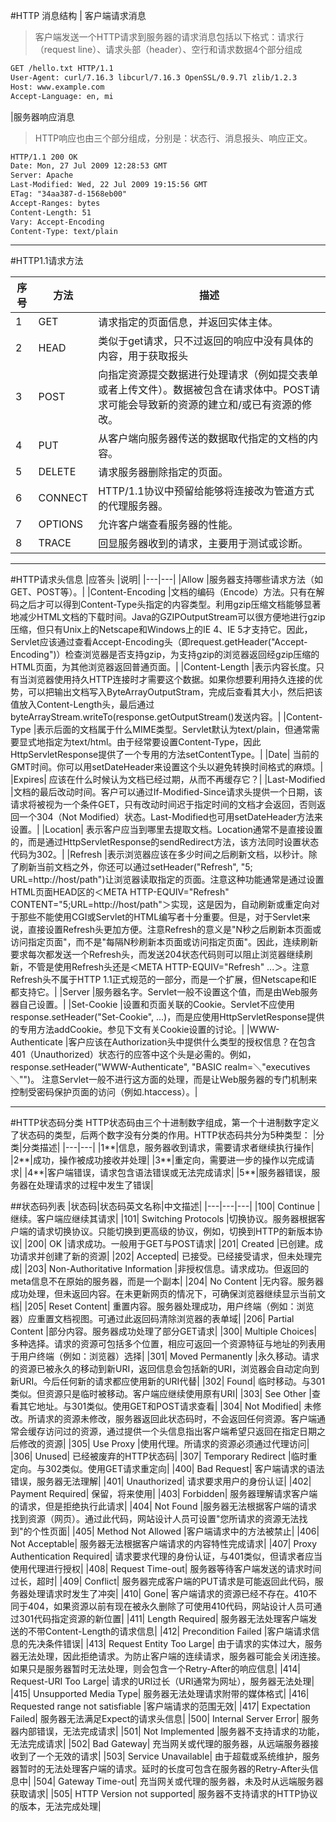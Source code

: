 #HTTP 消息结构
| 客户端请求消息
>客户端发送一个HTTP请求到服务器的请求消息包括以下格式：请求行（request line）、请求头部（header）、空行和请求数据4个部分组成

```html
GET /hello.txt HTTP/1.1
User-Agent: curl/7.16.3 libcurl/7.16.3 OpenSSL/0.9.7l zlib/1.2.3
Host: www.example.com
Accept-Language: en, mi
```


|服务器响应消息
>HTTP响应也由三个部分组成，分别是：状态行、消息报头、响应正文。

```html
HTTP/1.1 200 OK
Date: Mon, 27 Jul 2009 12:28:53 GMT
Server: Apache
Last-Modified: Wed, 22 Jul 2009 19:15:56 GMT
ETag: "34aa387-d-1568eb00"
Accept-Ranges: bytes
Content-Length: 51
Vary: Accept-Encoding
Content-Type: text/plain
```

------

#HTTP1.1请求方法

|序号|方法|描述|
|---|---|---|
|1|	GET	|请求指定的页面信息，并返回实体主体。|
|2|	HEAD|	类似于get请求，只不过返回的响应中没有具体的内容，用于获取报头|
|3|	POST|	向指定资源提交数据进行处理请求（例如提交表单或者上传文件）。数据被包含在请求体中。POST请求可能会导致新的资源的建立和/或已有资源的修改。|
|4|	PUT|	从客户端向服务器传送的数据取代指定的文档的内容。|
|5|	DELETE|	请求服务器删除指定的页面。|
|6|	CONNECT|	HTTP/1.1协议中预留给能够将连接改为管道方式的代理服务器。|
|7|	OPTIONS|	允许客户端查看服务器的性能。|
|8|	TRACE|	回显服务器收到的请求，主要用于测试或诊断。|



-----
#HTTP请求头信息
|应答头	|说明|
|---|---|
|Allow	|服务器支持哪些请求方法（如GET、POST等）。|
|Content-Encoding	|文档的编码（Encode）方法。只有在解码之后才可以得到Content-Type头指定的内容类型。利用gzip压缩文档能够显著地减少HTML文档的下载时间。Java的GZIPOutputStream可以很方便地进行gzip压缩，但只有Unix上的Netscape和Windows上的IE 4、IE 5才支持它。因此，Servlet应该通过查看Accept-Encoding头（即request.getHeader("Accept-Encoding")）检查浏览器是否支持gzip，为支持gzip的浏览器返回经gzip压缩的HTML页面，为其他浏览器返回普通页面。|
|Content-Length	|表示内容长度。只有当浏览器使用持久HTTP连接时才需要这个数据。如果你想要利用持久连接的优势，可以把输出文档写入ByteArrayOutputStram，完成后查看其大小，然后把该值放入Content-Length头，最后通过byteArrayStream.writeTo(response.getOutputStream()发送内容。|
|Content-Type	|表示后面的文档属于什么MIME类型。Servlet默认为text/plain，但通常需要显式地指定为text/html。由于经常要设置Content-Type，因此HttpServletResponse提供了一个专用的方法setContentType。|
|Date|	当前的GMT时间。你可以用setDateHeader来设置这个头以避免转换时间格式的麻烦。|
|Expires|	应该在什么时候认为文档已经过期，从而不再缓存它？|
|Last-Modified	|文档的最后改动时间。客户可以通过If-Modified-Since请求头提供一个日期，该请求将被视为一个条件GET，只有改动时间迟于指定时间的文档才会返回，否则返回一个304（Not Modified）状态。Last-Modified也可用setDateHeader方法来设置。|
|Location|	表示客户应当到哪里去提取文档。Location通常不是直接设置的，而是通过HttpServletResponse的sendRedirect方法，该方法同时设置状态代码为302。|
|Refresh	|表示浏览器应该在多少时间之后刷新文档，以秒计。除了刷新当前文档之外，你还可以通过setHeader("Refresh", "5; URL=http://host/path")让浏览器读取指定的页面。注意这种功能通常是通过设置HTML页面HEAD区的＜META HTTP-EQUIV="Refresh" CONTENT="5;URL=http://host/path"＞实现，这是因为，自动刷新或重定向对于那些不能使用CGI或Servlet的HTML编写者十分重要。但是，对于Servlet来说，直接设置Refresh头更加方便。注意Refresh的意义是"N秒之后刷新本页面或访问指定页面"，而不是"每隔N秒刷新本页面或访问指定页面"。因此，连续刷新要求每次都发送一个Refresh头，而发送204状态代码则可以阻止浏览器继续刷新，不管是使用Refresh头还是＜META HTTP-EQUIV="Refresh" ...＞。注意Refresh头不属于HTTP 1.1正式规范的一部分，而是一个扩展，但Netscape和IE都支持它。|
|Server	|服务器名字。Servlet一般不设置这个值，而是由Web服务器自己设置。|
|Set-Cookie	|设置和页面关联的Cookie。Servlet不应使用response.setHeader("Set-Cookie", ...)，而是应使用HttpServletResponse提供的专用方法addCookie。参见下文有关Cookie设置的讨论。|
|WWW-Authenticate	|客户应该在Authorization头中提供什么类型的授权信息？在包含401（Unauthorized）状态行的应答中这个头是必需的。例如，response.setHeader("WWW-Authenticate", "BASIC realm=＼"executives＼"")。
注意Servlet一般不进行这方面的处理，而是让Web服务器的专门机制来控制受密码保护页面的访问（例如.htaccess）。|

------
#HTTP状态码分类
HTTP状态码由三个十进制数字组成，第一个十进制数字定义了状态码的类型，后两个数字没有分类的作用。HTTP状态码共分为5种类型：
|分类|分类描述|
|---|---|
|1**|信息，服务器收到请求，需要请求者继续执行操作|
|2**|成功，操作被成功接收并处理|
|3**|重定向，需要进一步的操作以完成请求|
|4**|客户端错误，请求包含语法错误或无法完成请求|
|5**|服务器错误，服务器在处理请求的过程中发生了错误|

##状态码列表
|状态码|状态码英文名称|中文描述|
|---|---|---|
|100|	Continue	|继续。客户端应继续其请求|
|101|	Switching Protocols	|切换协议。服务器根据客户端的请求切换协议。只能切换到更高级的协议，例如，切换到HTTP的新版本协议|
|200|	OK	|请求成功。一般用于GET与POST请求|
|201|	Created	|已创建。成功请求并创建了新的资源|
|202|	Accepted|	已接受。已经接受请求，但未处理完成|
|203|	Non-Authoritative Information	|非授权信息。请求成功。但返回的meta信息不在原始的服务器，而是一个副本|
|204|	No Content	|无内容。服务器成功处理，但未返回内容。在未更新网页的情况下，可确保浏览器继续显示当前文档|
|205|	Reset Content|	重置内容。服务器处理成功，用户终端（例如：浏览器）应重置文档视图。可通过此返回码清除浏览器的表单域|
|206|	Partial Content	|部分内容。服务器成功处理了部分GET请求|
|300|	Multiple Choices|	多种选择。请求的资源可包括多个位置，相应可返回一个资源特征与地址的列表用于用户终端（例如：浏览器）选择|
|301|	Moved Permanently	|永久移动。请求的资源已被永久的移动到新URI，返回信息会包括新的URI，浏览器会自动定向到新URI。今后任何新的请求都应使用新的URI代替|
|302|	Found|	临时移动。与301类似。但资源只是临时被移动。客户端应继续使用原有URI|
|303|	See Other	|查看其它地址。与301类似。使用GET和POST请求查看|
|304|	Not Modified|	未修改。所请求的资源未修改，服务器返回此状态码时，不会返回任何资源。客户端通常会缓存访问过的资源，通过提供一个头信息指出客户端希望只返回在指定日期之后修改的资源|
|305|	Use Proxy	|使用代理。所请求的资源必须通过代理访问|
|306|	Unused|	已经被废弃的HTTP状态码|
|307|	Temporary Redirect	|临时重定向。与302类似。使用GET请求重定向|
|400|	Bad Request|	客户端请求的语法错误，服务器无法理解|
|401|	Unauthorized|	请求要求用户的身份认证|
|402|	Payment Required|	保留，将来使用|
|403|	Forbidden|	服务器理解请求客户端的请求，但是拒绝执行此请求|
|404|	Not Found	|服务器无法根据客户端的请求找到资源（网页）。通过此代码，网站设计人员可设置"您所请求的资源无法找到"的个性页面|
|405|	Method Not Allowed	|客户端请求中的方法被禁止|
|406|	Not Acceptable|	服务器无法根据客户端请求的内容特性完成请求|
|407|	Proxy Authentication Required|	请求要求代理的身份认证，与401类似，但请求者应当使用代理进行授权|
|408|	Request Time-out|	服务器等待客户端发送的请求时间过长，超时|
|409|	Conflict|	服务器完成客户端的PUT请求是可能返回此代码，服务器处理请求时发生了冲突|
|410|	Gone|	客户端请求的资源已经不存在。410不同于404，如果资源以前有现在被永久删除了可使用410代码，网站设计人员可通过301代码指定资源的新位置|
|411|	Length Required|	服务器无法处理客户端发送的不带Content-Length的请求信息|
|412|	Precondition Failed	|客户端请求信息的先决条件错误|
|413|	Request Entity Too Large|	由于请求的实体过大，服务器无法处理，因此拒绝请求。为防止客户端的连续请求，服务器可能会关闭连接。如果只是服务器暂时无法处理，则会包含一个Retry-After的响应信息|
|414|	Request-URI Too Large|	请求的URI过长（URI通常为网址），服务器无法处理|
|415|	Unsupported Media Type|	服务器无法处理请求附带的媒体格式|
|416|	Requested range not satisfiable	|客户端请求的范围无效|
|417|	Expectation Failed|	服务器无法满足Expect的请求头信息|
|500|	Internal Server Error|	服务器内部错误，无法完成请求|
|501|	Not Implemented	|服务器不支持请求的功能，无法完成请求|
|502|	Bad Gateway|	充当网关或代理的服务器，从远端服务器接收到了一个无效的请求|
|503|	Service Unavailable|	由于超载或系统维护，服务器暂时的无法处理客户端的请求。延时的长度可包含在服务器的Retry-After头信息中|
|504|	Gateway Time-out|	充当网关或代理的服务器，未及时从远端服务器获取请求|
|505|	HTTP Version not supported|	服务器不支持请求的HTTP协议的版本，无法完成处理|

